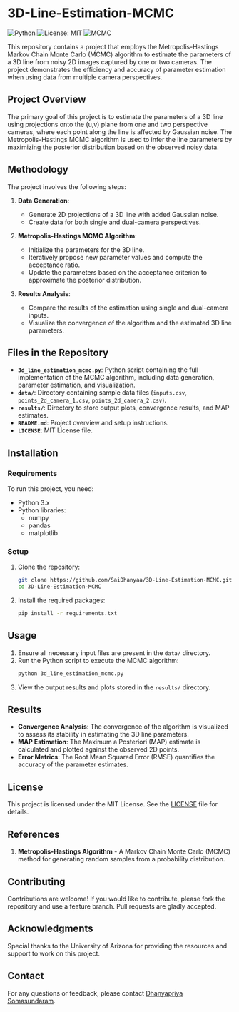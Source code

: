 # 3D-Line-Estimation-MCMC

![Python](https://img.shields.io/badge/python-3.x-blue)
![License: MIT](https://img.shields.io/badge/License-MIT-yellow.svg)
![MCMC](https://img.shields.io/badge/MCMC-Metropolis--Hastings-red)

This repository contains a project that employs the Metropolis-Hastings Markov Chain Monte Carlo (MCMC) algorithm to estimate the parameters of a 3D line from noisy 2D images captured by one or two cameras. The project demonstrates the efficiency and accuracy of parameter estimation when using data from multiple camera perspectives.

## Project Overview

The primary goal of this project is to estimate the parameters of a 3D line using projections onto the (u,v) plane from one and two perspective cameras, where each point along the line is affected by Gaussian noise. The Metropolis-Hastings MCMC algorithm is used to infer the line parameters by maximizing the posterior distribution based on the observed noisy data.

## Methodology

The project involves the following steps:

1. **Data Generation**: 
   - Generate 2D projections of a 3D line with added Gaussian noise.
   - Create data for both single and dual-camera perspectives.
   
2. **Metropolis-Hastings MCMC Algorithm**: 
   - Initialize the parameters for the 3D line.
   - Iteratively propose new parameter values and compute the acceptance ratio.
   - Update the parameters based on the acceptance criterion to approximate the posterior distribution.

3. **Results Analysis**:
   - Compare the results of the estimation using single and dual-camera inputs.
   - Visualize the convergence of the algorithm and the estimated 3D line parameters.

## Files in the Repository

- **`3d_line_estimation_mcmc.py`**: Python script containing the full implementation of the MCMC algorithm, including data generation, parameter estimation, and visualization.
- **`data/`**: Directory containing sample data files (`inputs.csv`, `points_2d_camera_1.csv`, `points_2d_camera_2.csv`).
- **`results/`**: Directory to store output plots, convergence results, and MAP estimates.
- **`README.md`**: Project overview and setup instructions.
- **`LICENSE`**: MIT License file.

## Installation

### Requirements

To run this project, you need:

- Python 3.x
- Python libraries:
  - numpy
  - pandas
  - matplotlib

### Setup

1. Clone the repository:
    ```bash
    git clone https://github.com/SaiDhanyaa/3D-Line-Estimation-MCMC.git
    cd 3D-Line-Estimation-MCMC
    ```

2. Install the required packages:
    ```bash
    pip install -r requirements.txt
    ```

## Usage

1. Ensure all necessary input files are present in the `data/` directory.
2. Run the Python script to execute the MCMC algorithm:
    ```bash
    python 3d_line_estimation_mcmc.py
    ```
3. View the output results and plots stored in the `results/` directory.

## Results

- **Convergence Analysis**: The convergence of the algorithm is visualized to assess its stability in estimating the 3D line parameters.
- **MAP Estimation**: The Maximum a Posteriori (MAP) estimate is calculated and plotted against the observed 2D points.
- **Error Metrics**: The Root Mean Squared Error (RMSE) quantifies the accuracy of the parameter estimates.

## License

This project is licensed under the MIT License. See the [LICENSE](LICENSE) file for details.

## References

1. **Metropolis-Hastings Algorithm** - A Markov Chain Monte Carlo (MCMC) method for generating random samples from a probability distribution.

## Contributing

Contributions are welcome! If you would like to contribute, please fork the repository and use a feature branch. Pull requests are gladly accepted.

## Acknowledgments

Special thanks to the University of Arizona for providing the resources and support to work on this project.

## Contact

For any questions or feedback, please contact [Dhanyapriya Somasundaram](mailto:dhanyapriyas@arizona.edu).
